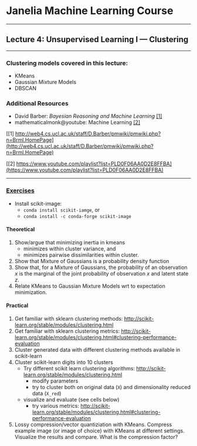 # Janelia Machine Learning Course
-----------
## Lecture 4: Unsupervised Learning I &mdash; Clustering
-----------
### Clustering models covered in this lecture:
  - KMeans
  - Gaussian Mixture Models
  - DBSCAN
### Additional Resources
  - David Barber: *Bayesian Reasoning and Machine Learning* [[1]](http://web4.cs.ucl.ac.uk/staff/D.Barber/pmwiki/pmwiki.php?n=Brml.HomePage)
  - mathematicalmonk@youtube: Machine Learning [[2]](https://www.youtube.com/playlist?list=PLD0F06AA0D2E8FFBA)
 
[[1] http://web4.cs.ucl.ac.uk/staff/D.Barber/pmwiki/pmwiki.php?n=Brml.HomePage](http://web4.cs.ucl.ac.uk/staff/D.Barber/pmwiki/pmwiki.php?n=Brml.HomePage)

[[2] https://www.youtube.com/playlist?list=PLD0F06AA0D2E8FFBA](https://www.youtube.com/playlist?list=PLD0F06AA0D2E8FFBA)

-----------
### [Exercises](https://render.githubusercontent.com/view/ipynb?commit=f7a3c3697ce77ad4bc1f24e7c9a9464abfaa58d4&enc_url=68747470733a2f2f7261772e67697468756275736572636f6e74656e742e636f6d2f4a616e656c69614d4c436f757273652f4a616e656c69614d4c436f757273652f663761336333363937636537376164346263316632346537633961393436346162666161353864342f6c6563747572655f342f4c6563747572655f345f70726163746963616c2e6970796e62&nwo=JaneliaMLCourse%2FJaneliaMLCourse&path=lecture_4%2FLecture_4_practical.ipynb&repository_id=149160074&repository_type=Repository)
  - Install scikit-image:
     - `conda install scikit-iamge`, or
     - `conda install -c conda-forge scikit-image`
    
#### Theoretical
 1. Show/argue that minimizing inertia in kmeans
    - minimizes within cluster variance, and
    - minimizes pairwise dissimilarities within cluster.
 2. Show that Mixture of Gaussians is a probability density function
 3. Show that, for a Mixture of Gaussians, the probability of an observation *x* is the marginal of the joint probability of observation *x* and latent state *z*.
 4. Relate KMeans to Gaussian Mixture Models wrt to expectation minimization.
 
#### Practical
 1. Get familiar with sklearn clustering methods: http://scikit-learn.org/stable/modules/clustering.html
 2. Get familiar with sklearn clustering metrics: http://scikit-learn.org/stable/modules/clustering.html#clustering-performance-evaluation
 3. Cluster generated data with different clustering methods available in scikit-learn
 4. Cluster scikit-learn digits into 10 clusters
    - Try different scikit learn clustering algorithms: http://scikit-learn.org/stable/modules/clustering.html 
      - modify parameters
      - try to cluster both on original data (`X`) and dimensionality reduced data (`X_red`)
    - visualize and evaluate (see cells below)
      - try various metrics: http://scikit-learn.org/stable/modules/clustering.html#clustering-performance-evaluation
 5. Lossy compression/vector quantiziation with KMeans. Compress example image (or image of choice) with KMeans at different settings. Visualize the results and compare. What is the compression factor?
